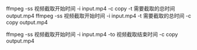 ffmpeg -ss 视频截取开始时间 -i input.mp4  -c copy -t 需要截取的总时间 output.mp4
ffmpeg -ss 视频截取开始时间 -i input.mp4 -t 需要截取的总时间 -c copy output.mp4


ffmpeg -ss 视频截取开始时间 -i input.mp4 -to 视频截取结束时间 -c copy output.mp4
